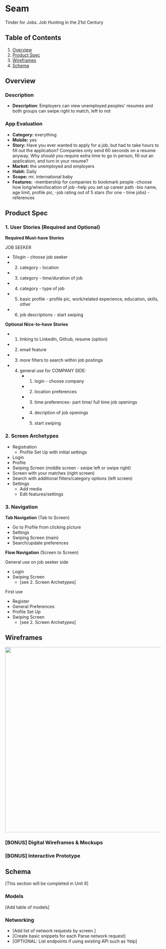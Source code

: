# Seam
Tinder for Jobs. Job Hunting in the 21st Century

## Table of Contents
1. [Overview](#Overview)
1. [Product Spec](#Product-Spec)
1. [Wireframes](#Wireframes)
2. [Schema](#Schema)

## Overview
### Description
   - **Description**: Employers can view unemployed peoples' resumes and both groups can swipe right to match, left to not

### App Evaluation
   - **Category:** everything
   - **Mobile:** yes
   - **Story:** Have you ever wanted to apply for a job, but had to take hours to fill out the application? Companies only send 60 seconds on a resume anyway. Why should you require extra time to go in person, fill out an application, and turn in your resume?
   - **Market:** the unemployed and employers   
   - **Habit:** Daily
   - **Scope:** mr. international baby
   - **Features:**
       -membership for companies to bookmark people
       -choose how long/when/location of job 
       -help you set up career path
       -bio name, age limit, profile pic,
       -job rating out of 5 stars (for one - time jobs)
       -references

## Product Spec

### 1. User Stories (Required and Optional)

**Required Must-have Stories**

JOB SEEKER
* 1)login - choose job seeker 
* 2) category - location
* 3) category - time/duration of job
* 4) category - type of job
* 5) basic profile - profile pic, work/related experience, education, skills, other
* 6) job descriptions - start swiping


**Optional Nice-to-have Stories**
* 1) linking to LinkedIn, Github, resume (option)
* 2) email feature
* 3) more filters to search within job postings
* 4) general use for COMPANY SIDE:
        * 1) login - choose company
        * 2) location preferences
        * 3) time preferences- part time/ full time job openings
        * 4) decription of job openings
        * 5) start swiping

### 2. Screen Archetypes

* Registration
   * Profile Set Up with initial settings
* Login
* Profile
* Swiping Screen (middle screen - swipe left or swipe right)
* Screen with your matches (right screen)
* Search with additional filters/category options (left screen)
* Settings
   * Add media
   * Edit features/settings

### 3. Navigation

**Tab Navigation** (Tab to Screen)

* Go to Profile from clicking picture
* Settings
* Swiping Screen (main)
* Search/update preferences 

**Flow Navigation** (Screen to Screen) 

General use on job seeker side
* Login
* Swiping Screen
   * [see 2. Screen Archetypes]

First use
* Register
* General Preferences
* Profile Set Up
* Swiping Screen
   * [see 2. Screen Archetypes]

## Wireframes
<img src="https://github.com/team-flexx/Seam/blob/master/Wireframe.jpg" width=600><br>

### [BONUS] Digital Wireframes & Mockups

### [BONUS] Interactive Prototype

## Schema 
[This section will be completed in Unit 9]
### Models
[Add table of models]
### Networking
- [Add list of network requests by screen ]
- [Create basic snippets for each Parse network request]
- [OPTIONAL: List endpoints if using existing API such as Yelp]
